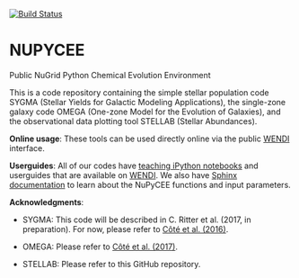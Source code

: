 [![Build Status](https://travis-ci.org/NuGrid/NuPyCEE.svg?branch=master)](https://travis-ci.org/NuGrid/NuPyCEE)

NUPYCEE
=======

Public NuGrid Python Chemical Evolution Environment

This is a code repository containing the simple stellar population code SYGMA (Stellar Yields for Galactic Modeling Applications), the single-zone galaxy code OMEGA (One-zone Model for the Evolution of Galaxies), and the observational data plotting tool STELLAB (Stellar Abundances). 

**Online usage**: These tools can be used directly online via the public <a href="http://adsabs.harvard.edu/abs/1999ApJ...513..156M">WENDI</a> interface.

**Userguides**: All of our codes have <a href="http://nugrid.github.io/NuPyCEE/teaching.html">teaching iPython notebooks</a> and userguides that are available on <a href="http://adsabs.harvard.edu/abs/1999ApJ...513..156M">WENDI</a>. We also have <a href="http://nugrid.github.io/NuPyCEE/SPHINX/build/html/index.html">Sphinx documentation</a> to learn about the NuPyCEE functions and input parameters.

**Acknowledgments**: 

* SYGMA: This code will be described in C. Ritter et al. (2017, in preparation). For now, please refer to <a href="http://adsabs.harvard.edu/abs/2015arXiv150906270C">Côté et al. (2016)</a>.

* OMEGA: Please refer to <a href="http://adsabs.harvard.edu/abs/2016arXiv160407824C">Côté et al. (2017)</a>.

* STELLAB: Please refer to this GitHub repository.